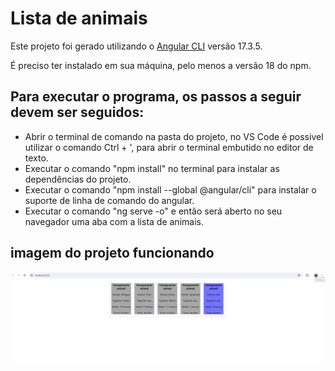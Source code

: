 # Lista de animais

Este projeto foi gerado utilizando o [Angular CLI](https://github.com/angular/angular-cli) versão 17.3.5.

É preciso ter instalado em sua máquina, pelo menos a versão 18 do npm.

## Para executar o programa, os passos a seguir devem ser seguidos:

- Abrir o terminal de comando na pasta do projeto, no VS Code é possivel utilizar o comando Ctrl + ', para abrir o terminal embutido no editor de texto.
- Executar o comando "npm install" no terminal para instalar as dependências do projeto.
- Executar o comando "npm install --global @angular/cli" para instalar o suporte de linha de comando do angular.
- Executar o comando "ng serve -o" e então será aberto no seu navegador uma aba com a lista de animais.

## imagem do projeto funcionando
![Imagem do projeto funcionando](./src/assets/projeto-funcionando.png)
